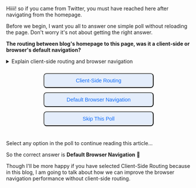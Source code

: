 Hiiii! so if you came from Twitter, you must have reached here after navigating from the homepage. 

Before we begin, I want you all to answer one simple poll without reloading the page. Don't worry it's not about getting the right answer.

**The routing between blog's homepage to this page, was it a client-side or browser's default navigation?**

<details>
<summary>Explain client-side routing and browser navigation</summary>

**Client-side routing** is when the navigation happens on JavaScript on the client-side. This does not require any page-reload and is instant.

**Browser's default navigation** is the default behaviour when we click a link. It requests a new document and waits for the page to load and then navigates to the page.

</details>

<style>
  summary {
    cursor: pointer;
  }
  #poll-1 button {
    background-color: #D8E6FBaa !important;
    padding: 10px 20px;
    display: block;
    width: 300px;
    margin: 12px auto;
    cursor: pointer;
    border-radius: 8px;
    font-size: 0.9rem;
    color: #0E6CFB;
  }
  body.dark #poll-1 button {
    background-color: #D8E6FBdd !important;
    color: #3E5CFB;
    font-weight: bold;
  }
  #poll-1 button:not(:disabled):hover {
    background-color: #D8E6FB !important;
  }
  #poll-1 button.selected {
    cursor: default;
  }
  #poll-1 button.selected:after {
    content: ' ✓';
  }
  #poll-1 button:not(.selected):disabled {
    cursor: default;
    opacity: 0.5;
  }
  #poll-1 {
    text-align: center;
    padding: 12px 0px;
  }
</style>
<script>
  function select(el) {
    try {
      if (el.classList.contains('selected')) {
        document.querySelector('.hidden-article').classList.remove('hidden');
        return;
      };
      const tracker = ga.getAll()[0];
      if (tracker) {
        tracker.send('event', 'Is this SPA - Routing Type', 'Click', el.innerText);
        document.querySelectorAll('#poll-1 button')
          .forEach(button => button.disabled = true);
        el.classList.add('selected');
        document.querySelector('.hidden-article').classList.remove('hidden');
      }
    } catch (err) {
      document.querySelector('.hidden-article').classList.remove('hidden');
    }
  }
</script>
<div id="poll-1">
  <button onclick="select(this)">Client-Side Routing</button>
  <button onclick="select(this)">Default Browser Navigation</button>
  <button onclick="select(this)">Skip This Poll</button>
</div>

Select any option in the poll to continue reading this article...

<style>
  .hidden-article {
    opacity: 1;
  }
  .hidden-article.hidden {
    opacity: 0;
  }
</style>
<div class="hidden-article">

So the correct answer is **Default Browser Navigation** 🎉 

Though I'll be more happy if you have selected Client-Side Routing because in this blog, I am going to talk about how we can improve the browser navigation performance without client-side routing.



</div>